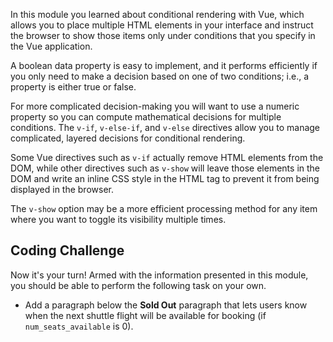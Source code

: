 In this module you learned about conditional rendering with Vue, which allows you to place multiple HTML elements in your interface and instruct the browser to show those items only under conditions that you specify in the Vue application.

A boolean data property is easy to implement, and it performs efficiently if you only need to make a decision based on one of two conditions; i.e., a property is either true or false.

For more complicated decision-making you will want to use a numeric property so you can compute mathematical decisions for multiple conditions. The `v-if`, `v-else-if`, and `v-else` directives allow you to manage complicated, layered decisions for conditional rendering.

Some Vue directives such as `v-if` actually remove HTML elements from the DOM, while other directives such as `v-show` will leave those elements in the DOM and write an inline CSS style in the HTML tag to prevent it from being displayed in the browser.

The `v-show` option may be a more efficient processing method for any item where you want to toggle its visibility multiple times.

## Coding Challenge

Now it's your turn! Armed with the information presented in this module, you should be able to perform the following task on your own.

- Add a paragraph below the **Sold Out** paragraph that lets users know when the next shuttle flight will be available for booking (if `num_seats_available` is 0).